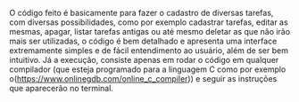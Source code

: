 O código feito é basicamente para fazer o cadastro de diversas tarefas, com diversas possibilidades, como por exemplo cadastrar tarefas, editar as mesmas, apagar, listar tarefas antigas ou até mesmo deletar as que não irão mais ser utilizadas, o código é bem detalhado e apresenta uma interface extremamente simples e de fácil entendimento ao usuário, além de ser bem intuitivo. Já a execução, consiste apenas em rodar o código em qualquer compilador (que esteja programado para a linguagem C como por exemplo o(https://www.onlinegdb.com/online_c_compiler)) e seguir as instruções que aparecerão no terminal.
